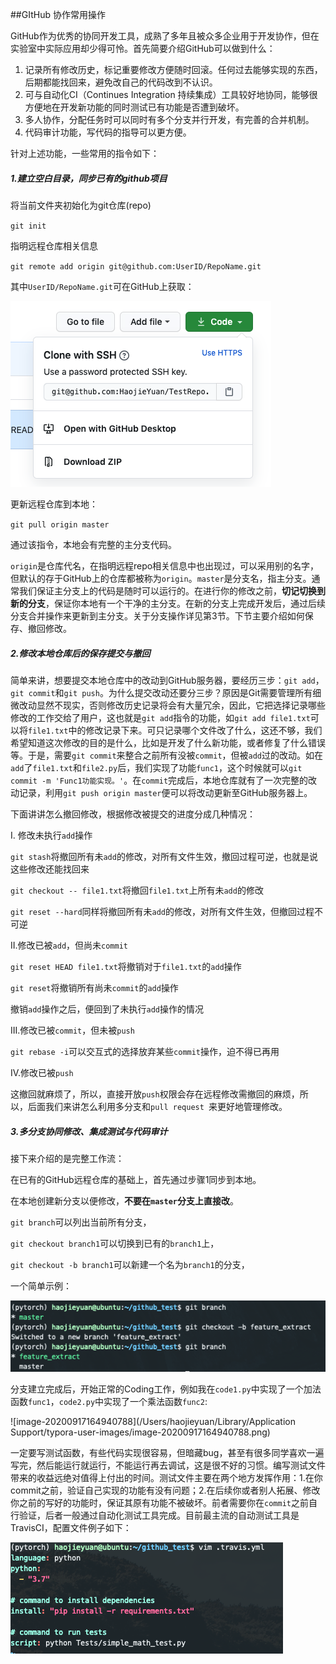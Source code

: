 ##GItHub 协作常用操作

GitHub作为优秀的协同开发工具，成熟了多年且被众多企业用于开发协作，但在实验室中实际应用却少得可怜。首先简要介绍GitHub可以做到什么：

1. 记录所有修改历史，标记重要修改方便随时回滚。任何过去能够实现的东西，后期都能找回来，避免改自己的代码改到不认识。
2. 可与自动化CI（Continues Integration 持续集成）工具较好地协同，能够很方便地在开发新功能的同时测试已有功能是否遭到破坏。
3. 多人协作，分配任务时可以同时有多个分支并行开发，有完善的合并机制。
4. 代码审计功能，写代码的指导可以更方便。



针对上述功能，一些常用的指令如下：

##### 1.建立空白目录，同步已有的github项目

将当前文件夹初始化为git仓库(repo)

`git init`



指明远程仓库相关信息

`git remote add origin git@github.com:UserID/RepoName.git `

其中`UserID/RepoName.git`可在GitHub上获取：

![](https://raw.githubusercontent.com/HaojieYuan/img_links/master/imgs/Xnip2020-09-17_15-25-39.png)



更新远程仓库到本地：

`git pull origin master`

通过该指令，本地会有完整的主分支代码。

`origin`是仓库代名，在指明远程repo相关信息中也出现过，可以采用别的名字，但默认的存于GitHub上的仓库都被称为`origin`。`master`是分支名，指主分支。通常我们保证主分支上的代码是随时可以运行的。在进行你的修改之前，**切记切换到新的分支**，保证你本地有一个干净的主分支。在新的分支上完成开发后，通过后续分支合并操作来更新到主分支。关于分支操作详见第3节。下节主要介绍如何保存、撤回修改。



##### 2.修改本地仓库后的保存提交与撤回

简单来讲，想要提交本地仓库中的改动到GitHub服务器，要经历三步：`git add`， `git commit`和`git push`。为什么提交改动还要分三步？原因是Git需要管理所有细微改动显然不现实，否则修改历史记录将会有大量冗余，因此，它把选择记录哪些修改的工作交给了用户，这也就是`git add`指令的功能，如`git add file1.txt`可以将`file1.txt`中的修改记录下来。可只记录哪个文件改了什么，这还不够，我们希望知道这次修改的目的是什么，比如是开发了什么新功能，或者修复了什么错误等。于是，需要`git commit`来整合之前所有没被`commit`，但被`add`过的改动。如在`add`了`file1.txt`和`file2.py`后，我们实现了功能`func1`，这个时候就可以`git commit -m 'Func1功能实现。'`。在`commit`完成后，本地仓库就有了一次完整的改动记录，利用`git push origin master`便可以将改动更新至GitHub服务器上。



下面讲讲怎么撤回修改，根据修改被提交的进度分成几种情况：

I. 修改未执行`add`操作

`git stash`将撤回所有未`add`的修改，对所有文件生效，撤回过程可逆，也就是说这些修改还能找回来

`git checkout -- file1.txt`将撤回`file1.txt`上所有未`add`的修改

`git reset --hard`同样将撤回所有未`add`的修改，对所有文件生效，但撤回过程不可逆



II.修改已被`add`，但尚未`commit`

`git reset HEAD file1.txt`将撤销对于`file1.txt`的`add`操作

`git reset`将撤销所有尚未`commit`的`add`操作

撤销`add`操作之后，便回到了未执行`add`操作的情况



III.修改已被`commit`，但未被`push`

`git rebase -i`可以交互式的选择放弃某些`commit`操作，迫不得已再用



IV.修改已被`push`

这撤回就麻烦了，所以，直接开放`push`权限会存在远程修改需撤回的麻烦，所以，后面我们来讲怎么利用多分支和`pull request `来更好地管理修改。





##### 3.多分支协同修改、集成测试与代码审计

接下来介绍的是完整工作流：

在已有的GitHub远程仓库的基础上，首先通过步骤1同步到本地。



在本地创建新分支以便修改，**不要在`master`分支上直接改**。

`git branch`可以列出当前所有分支，

`git checkout branch1`可以切换到已有的`branch1`上，

`git checkout -b branch1`可以新建一个名为`branch1`的分支，

一个简单示例：

![](https://raw.githubusercontent.com/HaojieYuan/img_links/master/imgs/20200917164429.png)



分支建立完成后，开始正常的Coding工作，例如我在`code1.py`中实现了一个加法函数`func1`，`code2.py`中实现了一个乘法函数`func2`:

![image-20200917164940788](/Users/haojieyuan/Library/Application Support/typora-user-images/image-20200917164940788.png)



一定要写测试函数，有些代码实现很容易，但暗藏bug，甚至有很多同学喜欢一遍写完，然后能运行就运行，不能运行再去调试，这是很不好的习惯。编写测试文件带来的收益远绝对值得上付出的时间。测试文件主要在两个地方发挥作用：1.在你commit之前，验证自己实现的功能有没有问题；2.在后续你或者别人拓展、修改你之前的写好的功能时，保证其原有功能不被破坏。前者需要你在`commit`之前自行验证，后者一般通过自动化测试工具完成。目前最主流的自动测试工具是TravisCI，配置文件例子如下：

![](https://raw.githubusercontent.com/HaojieYuan/img_links/master/imgs/20200917170033.png)